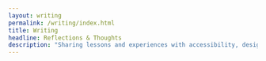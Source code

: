 ```yaml
---
layout: writing
permalink: /writing/index.html
title: Writing
headline: Reflections & Thoughts
description: "Sharing lessons and experiences with accessibility, design, and engineering."
---
```


